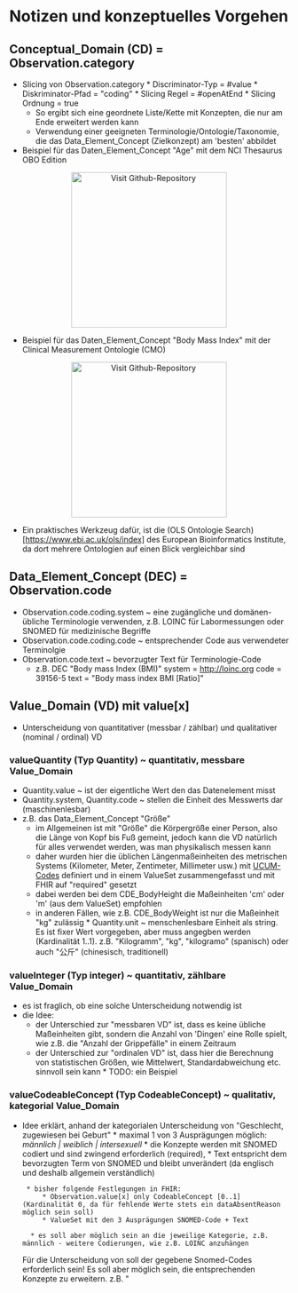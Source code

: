 # Notizen und konzeptuelles Vorgehen

## Conceptual_Domain (CD) = Observation.category
* Slicing von Observation.category
       * Discriminator-Typ = #value
       * Diskriminator-Pfad = "coding"
       * Slicing Regel = #openAtEnd
       * Slicing Ordnung = true
    * So ergibt sich eine geordnete Liste/Kette mit Konzepten, die nur am Ende erweitert werden kann
    * Verwendung einer geeigneten Terminologie/Ontologie/Taxonomie, die das Data_Element_Concept (Zielkonzept) am 'besten' abbildet
* Beispiel für das Daten_Element_Concept "Age" mit dem NCI Thesaurus OBO Edition
        
<p style="text-align:center"><img height="280" alt="Visit Github-Repository" src="hierarchy-of-DEC-Age.png"/></a><p>

* Beispiel für das Daten_Element_Concept "Body Mass Index" mit der Clinical Measurement Ontologie (CMO)

<p style="text-align:center"><img height="280" alt="Visit Github-Repository" src="hierarchy-of-DEC-BodyMassIndex.png"/></a></p>

* Ein praktisches Werkzeug dafür, ist die (OLS Ontologie Search)[https://www.ebi.ac.uk/ols/index] des European Bioinformatics Institute, da dort mehrere Ontologien auf einen Blick vergleichbar sind

## Data_Element_Concept (DEC) = Observation.code
* Observation.code.coding.system ~ eine zugängliche und domänen-übliche Terminologie verwenden, z.B. LOINC für Labormessungen oder SNOMED für medizinische Begriffe
* Observation.code.coding.code ~ entsprechender Code aus verwendeter Terminolgie
* Observation.code.text ~ bevorzugter Text für Terminologie-Code
    * z.B. DEC "Body mass Index (BMI)"
        system = http://loinc.org
        code = 39156-5
        text = "Body mass index BMI [Ratio]"

## Value_Domain (VD) mit value[x]

   * Unterscheidung von quantitativer (messbar / zählbar) und qualitativer (nominal / ordinal) VD

### valueQuantity (Typ Quantity) ~ quantitativ, messbare Value_Domain
   * Quantity.value ~ ist der eigentliche Wert den das Datenelement misst
   * Quantity.system, Quantity.code ~ stellen die Einheit des Messwerts dar (maschinenlesbar)
   * z.B. das Data_Element_Concept "Größe"
        * im Allgemeinen ist mit "Größe" die Körpergröße einer Person, also die Länge von Kopf bis Fuß gemeint, jedoch kann die VD natürlich für alles verwendet werden, was man physikalisch messen kann
        * daher wurden hier die üblichen Längenmaßeinheiten des metrischen Systems (Kilometer, Meter, Zentimeter, Millimeter usw.) mit [UCUM-Codes](http://unitsofmeasure.org) definiert und in einem ValueSet zusammengefasst und mit FHIR auf "required" gesetzt
        * dabei werden bei dem CDE_BodyHeight die Maßeinheiten 'cm' oder 'm' (aus dem ValueSet) empfohlen 
        * in anderen Fällen, wie z.B. CDE_BodyWeight ist nur die Maßeinheit "kg" zulässig
    * Quantity.unit ~ menschenlesbare Einheit als string. Es ist fixer Wert vorgegeben, aber muss angegben werden (Kardinalität 1..1). 
        z.B. "Kilogramm", "kg", "kilogramo" (spanisch) oder auch "公斤" (chinesisch, traditionell)

### valueInteger (Typ integer) ~ quantitativ, zählbare Value_Domain
   * es ist fraglich, ob eine solche Unterscheidung notwendig ist 
   * die Idee: 
       * der Unterschied zur "messbaren VD" ist, dass es keine übliche Maßeinheiten gibt, sondern die Anzahl von 'Dingen' eine Rolle spielt, wie z.B. die "Anzahl der Grippefälle" in einem Zeitraum
       * der Unterschied zur "ordinalen VD" ist, dass hier die Berechnung von statistischen Größen, wie Mittelwert, Standardabweichung etc. sinnvoll sein kann
    * TODO: ein Beispiel 

### valueCodeableConcept (Typ CodeableConcept) ~ qualitativ, kategorial Value_Domain
* Idee erklärt, anhand der kategorialen Unterscheidung von "Geschlecht, zugewiesen bei Geburt"
       * maximal 1 von 3 Ausprägungen möglich: *männlich | weiblich | intersexuell*
       * die Konzepte werden mit SNOMED codiert und sind zwingend erforderlich (required),
       * Text entspricht dem bevorzugten Term von SNOMED und bleibt unverändert (da englisch und deshalb allgemein verständlich)
            
       * bisher folgende Festlegungen in FHIR:
           * Observation.value[x] only CodeableConcept [0..1] (Kardinalität 0, da für fehlende Werte stets ein dataAbsentReason möglich sein soll)
           * ValueSet mit den 3 Ausprägungen SNOMED-Code + Text

        * es soll aber möglich sein an die jeweilige Kategorie, z.B. männlich - weitere Codierungen, wie z.B. LOINC anzuhängen
    
    Für die Unterscheidung von  soll der gegebene Snomed-Codes erforderlich sein! Es soll aber möglich sein, die entsprechenden Konzepte zu erweitern. z.B. "
